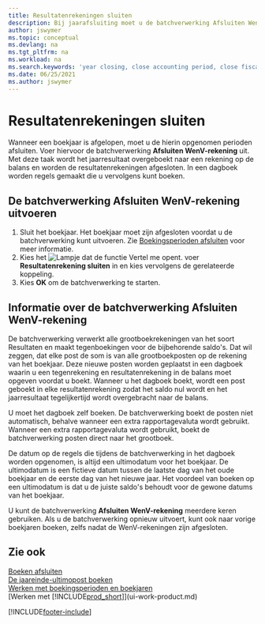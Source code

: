 ```yaml
---
title: Resultatenrekeningen sluiten
description: Bij jaarafsluiting moet u de batchverwerking Afsluiten WenV-rekening uitvoeren om de boekhoudperioden te sluiten die het boekjaar vormen.
author: jswymer
ms.topic: conceptual
ms.devlang: na
ms.tgt_pltfrm: na
ms.workload: na
ms.search.keywords: 'year closing, close accounting period, close fiscal year, bank account detailed trial balance'
ms.date: 06/25/2021
ms.author: jswymer
---
```

# <a name="closing-income-statement-accounts"></a><a name="closing-income-statement-accounts"></a><a name="closing-income-statement-accounts"></a>Resultatenrekeningen sluiten
Wanneer een boekjaar is afgelopen, moet u de hierin opgenomen perioden afsluiten. Voer hiervoor de batchverwerking **Afsluiten WenV-rekening** uit. Met deze taak wordt het jaarresultaat overgeboekt naar een rekening op de balans en worden de resultatenrekeningen afgesloten. In een dagboek worden regels gemaakt die u vervolgens kunt boeken.

## <a name="to-run-the-close-income-statement-batch-job"></a><a name="to-run-the-close-income-statement-batch-job"></a><a name="to-run-the-close-income-statement-batch-job"></a>De batchverwerking Afsluiten WenV-rekening uitvoeren
1. Sluit het boekjaar. Het boekjaar moet zijn afgesloten voordat u de batchverwerking kunt uitvoeren. Zie [Boekingsperioden afsluiten](year-close-account-periods.md) voor meer informatie.
2. Kies het ![Lampje dat de functie Vertel me opent.](media/ui-search/search_small.png "Vertel me wat u wilt doen") voer **Resultatenrekening sluiten** in en kies vervolgens de gerelateerde koppeling.
3. Kies **OK** om de batchverwerking te starten.

## <a name="about-the-close-income-statement-batch-job"></a><a name="about-the-close-income-statement-batch-job"></a><a name="about-the-close-income-statement-batch-job"></a>Informatie over de batchverwerking Afsluiten WenV-rekening
De batchverwerking verwerkt alle grootboekrekeningen van het soort Resultaten en maakt tegenboekingen voor de bijbehorende saldo's. Dat wil zeggen, dat elke post de som is van alle grootboekposten op de rekening van het boekjaar. Deze nieuwe posten worden geplaatst in een dagboek waarin u een tegenrekening en resultatenrekening in de balans moet opgeven voordat u boekt. Wanneer u het dagboek boekt, wordt een post geboekt in elke resultatenrekening zodat het saldo nul wordt en het jaarresultaat tegelijkertijd wordt overgebracht naar de balans.

U moet het dagboek zelf boeken. De batchverwerking boekt de posten niet automatisch, behalve wanneer een extra rapportagevaluta wordt gebruikt. Wanneer een extra rapportagevaluta wordt gebruikt, boekt de batchverwerking posten direct naar het grootboek.

De datum op de regels die tijdens de batchverwerking in het dagboek worden opgenomen, is altijd een ultimodatum voor het boekjaar. De ultimodatum is een fictieve datum tussen de laatste dag van het oude boekjaar en de eerste dag van het nieuwe jaar. Het voordeel van boeken op een ultimodatum is dat u de juiste saldo's behoudt voor de gewone datums van het boekjaar.

U kunt de batchverwerking **Afsluiten WenV-rekening** meerdere keren gebruiken. Als u de batchverwerking opnieuw uitvoert, kunt ook naar vorige boekjaren boeken, zelfs nadat de WenV-rekeningen zijn afgesloten.

## <a name="see-also"></a><a name="see-also"></a><a name="see-also"></a>Zie ook

[Boeken afsluiten](year-close-books.md)  
[De jaareinde-ultimopost boeken](year-how-post-year-end-close-entry.md)  
[Werken met boekingsperioden en boekjaren](finance-accounting-periods-and-fiscal-years.md)  
[Werken met [!INCLUDE[prod_short](includes/prod_short.md)]](ui-work-product.md)


[!INCLUDE[footer-include](includes/footer-banner.md)]

